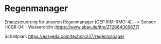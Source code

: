 # Regenmanager
Ersatzsteuerung für unseren Regenmanager (GEP IRM-RMO-4). -->
Sensor: HCSR-04 - Wasserdicht (https://www.ebay.de/itm/272664066677)

Schaltplan: https://easyeda.com/technik247/regenmanager
